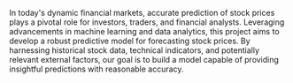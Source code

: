 In today's dynamic financial markets, accurate prediction of stock prices plays a pivotal role for investors, traders, and financial analysts. Leveraging advancements in machine learning and data analytics, this project aims to develop a robust predictive model for forecasting stock prices. By harnessing historical stock data, technical indicators, and potentially relevant external factors, our goal is to build a model capable of providing insightful predictions with reasonable accuracy.
